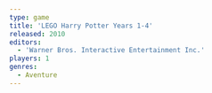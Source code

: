 ```yaml
---
type: game
title: 'LEGO Harry Potter Years 1-4'
released: 2010
editors: 
  - 'Warner Bros. Interactive Entertainment Inc.'
players: 1
genres:
  - Aventure
---
```

